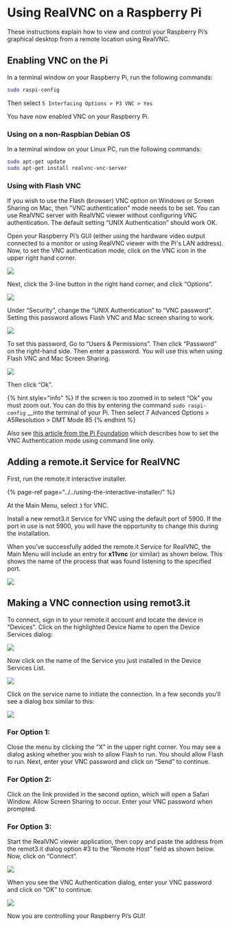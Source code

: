 # Using RealVNC on a Raspberry Pi

These instructions explain how to view and control your Raspberry Pi’s graphical desktop from a remote location using RealVNC.

## **Enabling VNC on the Pi**

In a terminal window on your Raspberry Pi, run the following commands:

```bash
sudo raspi-config
```

Then select `5 Interfacing Options > P3 VNC > Yes`

You have now enabled VNC on your Raspberry Pi.

### **Using on a non-Raspbian Debian OS**

In a terminal window on your Linux PC, run the following commands:

```bash
sudo apt-get update
sudo apt-get install realvnc-vnc-server
```

### **Using with Flash VNC**

If you wish to use the Flash \(browser\) VNC option on Windows or Screen Sharing on Mac, then "VNC authentication" mode needs to be set. You can use RealVNC server with RealVNC viewer without configuring VNC authentication.  The default setting “UNIX Authentication” should work OK.

Open your Raspberry Pi’s GUI \(either using the hardware video output connected to a monitor or using RealVNC viewer with the Pi's LAN address\). Now, to set the VNC authentication mode, click on the VNC icon in the upper right hand corner.

![](../../../.gitbook/assets/image%20%28227%29.png)

Next, click the 3-line button in the right hand corner, and click “Options”.

![](../../../.gitbook/assets/image%20%2878%29.png)

Under “Security”, change the “UNIX Authentication” to “VNC password”. Setting this password allows Flash VNC and Mac screen sharing to work.

![](../../../.gitbook/assets/image%20%28322%29.png)

To set this password, Go to “Users & Permissions”. Then click “Password” on the right-hand side. Then enter a password. You will use this when using Flash VNC and Mac Screen Sharing.

![](../../../.gitbook/assets/image%20%28346%29.png)

Then click “Ok”.

{% hint style="info" %}
If the screen is too zoomed in to select “Ok” you must zoom out. You can do this by entering the command `sudo raspi-config` __into the terminal of your Pi. Then select 7 Advanced Options &gt; A5Resolution &gt; DMT Mode 85
{% endhint %}

Also see [this article from the Pi Foundation](https://www.raspberrypi.org/documentation/remote-access/vnc/) which describes how to set the VNC Authentication mode using command line only.

## **Adding a remote.it Service for RealVNC**

First, run the remote.it interactive installer.

{% page-ref page="../../using-the-interactive-installer/" %}

At the Main Menu, select `3` for VNC.

Install a new remot3.it Service for VNC using the default port of 5900.  If the port in use is not 5900, you will have the opportunity to change this during the installation.

When you’ve successfully added the remote.it Service for RealVNC, the Main Menu will include an entry for **x11vnc** \(or similar\) as shown below.  This shows the name of the process that was found listening to the specified port.

![](../../../.gitbook/assets/image%20%28375%29.png)

##  **Making a VNC connection using remot3.it**

To connect, sign in to your remote.it account and locate the device in "Devices".  Click on the highlighted Device Name to open the Device Services dialog:

![](../../../.gitbook/assets/image%20%28307%29.png)

Now click on the name of the Service you just installed in the Device Services List.

![](../../../.gitbook/assets/image%20%28128%29.png)

Click on the service name to initiate the connection.  In a few seconds you’ll see a dialog box similar to this:

![](../../../.gitbook/assets/image%20%2863%29.png)

### **For Option 1:**

Close the menu by clicking the “X” in the upper right corner.  You may see a dialog asking whether you wish to allow Flash to run.  You should allow Flash to run. Next, enter your VNC password and click on “Send” to continue.

### **For Option 2:**

Click on the link provided in the second option, which will open a Safari Window. Allow Screen Sharing to occur. Enter your VNC password when prompted. 

### **For Option 3:**

Start the RealVNC viewer application, then copy and paste the address from the remot3.it dialog option \#3 to the “Remote Host” field as shown below. Now, click on “Connect”.

![](../../../.gitbook/assets/image%20%28166%29.png)

When you see the VNC Authentication dialog, enter your VNC password and click on “OK” to continue.

![](../../../.gitbook/assets/image%20%28388%29.png)

Now you are controlling your Raspberry Pi’s GUI!

